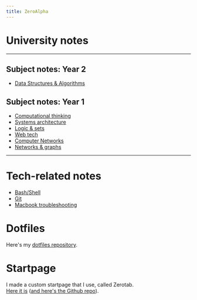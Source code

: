 ```yaml
---
title: ZeroAlpha
---
```


# University notes
---
## Subject notes: Year 2

* [Data Structures & Algorithms](https://thezeroalpha.github.io/dsa-notes)

## Subject notes: Year 1

* [Computational thinking](https://thezeroalpha.github.io/compthink-notes)
* [Systems architecture](https://thezeroalpha.github.io/sysarch-notes)
* [Logic & sets](https://thezeroalpha.github.io/logicsets-notes)
* [Web tech](https://thezeroalpha.github.io/webtech-notes)
* [Computer Networks](https://thezeroalpha.github.io/compnet-notes)
* [Networks & graphs](https://thezeroalpha.github.io/networksgraphs-notes)

---

# Tech-related notes

* [Bash/Shell](techstuff/shell.md)
* [Git](techstuff/git.md)
* [Macbook troubleshooting](techstuff/macbook-repair.md)

# Dotfiles

Here's my [dotfiles repository](https://github.com/thezeroalpha/dotfiles).

# Startpage

I made a custom startpage that I use, called Zerotab.  
[Here it is](https://thezeroalpha.github.io/zerotab) ([and here's the Github repo](http://github.com/thezeroalpha/zerotab)).
